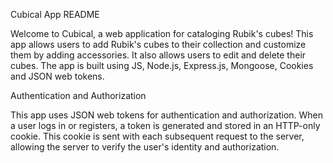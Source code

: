 Cubical App README

Welcome to Cubical, a web application for cataloging Rubik's cubes! 
This app allows users to add Rubik's cubes to their collection and customize them by adding accessories. 
It also allows users to edit and delete their cubes. 
The app is built using JS, Node.js, Express.js, Mongoose, Cookies and JSON web tokens.

Authentication and Authorization

This app uses JSON web tokens for authentication and authorization. 
When a user logs in or registers, a token is generated and stored in an HTTP-only cookie. 
This cookie is sent with each subsequent request to the server, allowing the server to verify the user's identity and authorization.
